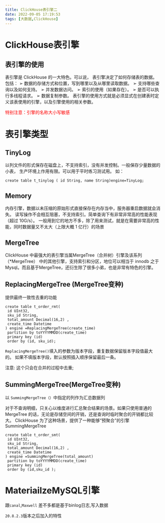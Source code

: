 ```yaml
---
title: ClickHouse表引擎二
date: 2022-09-05 17:19:53
tags: [大数据,ClickHouse]
---
```

# ClickHouse表引擎

## 表引擎的使用
表引擎是 ClickHouse 的一大特色。可以说， 表引擎决定了如何存储表的数据。包括：
➢ 数据的存储方式和位置，写到哪里以及从哪里读取数据。 ➢ 支持哪些查询以及如何支持。
➢ 并发数据访问。
➢ 索引的使用（如果存在）。
➢ 是否可以执行多线程请求。
➢ 数据复制参数。
表引擎的使用方式就是必须显式在创建表时定义该表使用的引擎，以及引擎使用的相关参数。

<font color='red'>特别注意：引擎的名称大小写敏感</font>

<!--more-->

# 表引擎类型

## TinyLog
以列文件的形式保存在磁盘上，不支持索引，没有并发控制。一般保存少量数据的小表，
生产环境上作用有限。可以用于平时练习测试用。
如：
```
create table t_tinylog ( id String, name String)engine=TinyLog;
```

## Memory
内存引擎，数据以未压缩的原始形式直接保存在内存当中，服务器重启数据就会消失。
读写操作不会相互阻塞，不支持索引。简单查询下有非常非常高的性能表现（超过 10G/s）。
一般用到它的地方不多，除了用来测试，就是在需要非常高的性能，同时数据量又不太大（上限大概 1 亿行）的场景

## MergeTree
ClickHouse 中最强大的表引擎当属MergeTree（合并树）引擎及该系列（*MergeTree）
中的其他引擎，支持索引和分区，地位可以相当于 innodb 之于 Mysql。而且基于MergeTree，还衍生除了很多小弟，也是非常有特色的引擎。



## ReplacingMergeTree (MergeTree变种)
提供最终一致性去重的功能
```
create table t_order_rmt(
 id UInt32,
 sku_id String,
 total_amount Decimal(16,2) ,
 create_time Datetime 
) engine =ReplacingMergeTree(create_time)
 partition by toYYYYMMDD(create_time)
 primary key (id)
 order by (id, sku_id);
```
`ReplacingMergeTree()`填入的参数为版本字段，重复数据保留版本字段值最大的。
如果不填版本字段，默认按照插入顺序保留最后一条。

注意: 这个只会在合并的过程中去重;

## SummingMergeTree(MergeTree变种)
以 `SummingMergeTree（）`中指定的列作为汇总数据列

对于不查询明细，只关心以维度进行汇总聚合结果的场景。如果只使用普通的MergeTree
的话，无论是存储空间的开销，还是查询时临时聚合的开销都比较大。
ClickHouse 为了这种场景，提供了一种能够“预聚合”的引擎 SummingMergeTree
```
create table t_order_smt(
 id UInt32,
 sku_id String,
 total_amount Decimal(16,2) ,
 create_time Datetime 
) engine =SummingMergeTree(total_amount)
 partition by toYYYYMMDD(create_time)
 primary key (id)
 order by (id,sku_id );
```

# MateriailzeMySQL引擎
跟`canal`,`Maxwell` 差不多都是基于binlog日志,写入数据

`20.8.2.3`版本之后加入的特性
